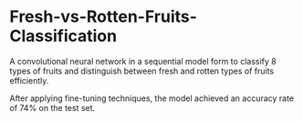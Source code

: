 # Fresh-vs-Rotten-Fruits-Classification

A convolutional neural network in a sequential model form to classify 8 types of fruits and distinguish between 
fresh and rotten types of fruits efficiently.

After applying fine-tuning techniques, the model achieved an accuracy rate of 74% on the test set.
